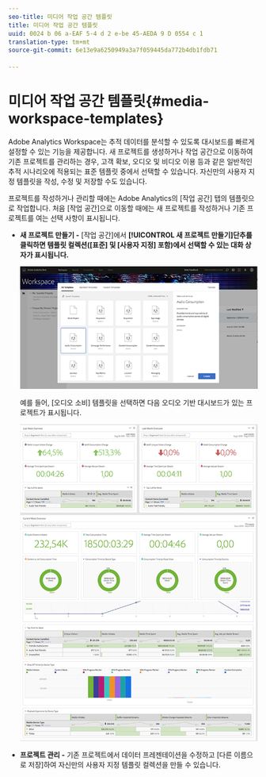 ```yaml
---
seo-title: 미디어 작업 공간 템플릿
title: 미디어 작업 공간 템플릿
uuid: 0024 b 06 a-EAF 5-4 d 2 e-be 45-AEDA 9 D 0554 c 1
translation-type: tm+mt
source-git-commit: 6e13e9a6250949a3a7f059445da772b4db1fdb71

---
```



# 미디어 작업 공간 템플릿{#media-workspace-templates}

Adobe Analytics Workspace는 추적 데이터를 분석할 수 있도록 대시보드를 빠르게 설정할 수 있는 기능을 제공합니다. 새 프로젝트를 생성하거나 작업 공간으로 이동하여 기존 프로젝트를 관리하는 경우, 고객 확보, 오디오 및 비디오 이용 등과 같은 일반적인 추적 시나리오에 적용되는 표준 템플릿 중에서 선택할 수 있습니다. 자신만의 사용자 지정 템플릿을 작성, 수정 및 저장할 수도 있습니다.

프로젝트를 작성하거나 관리할 때에는 Adobe Analytics의 [작업 공간] 탭의 템플릿으로 작업합니다. 처음 [작업 공간]으로 이동할 때에는 새 프로젝트를 작성하거나 기존 프로젝트를 여는 선택 사항이 표시됩니다.

* **새 프로젝트 만들기 -** [작업 공간]에서 **[!UICONTROL 새 프로젝트 만들기]단추를 클릭하면 템플릿 컬렉션([표준] 및 [사용자 지정] 포함)에서 선택할 수 있는 대화 상자가 표시됩니다.**

   ![](assets/all-templates-audio.png)

   예를 들어, [오디오 소비] 템플릿을 선택하면 다음 오디오 기반 대시보드가 있는 프로젝트가 표시됩니다.

   ![](assets/aa-workspace.png)

* **프로젝트 관리 -** 기존 프로젝트에서 데이터 프레젠테이션을 수정하고 [다른 이름으로 저장]하여 자신만의 사용자 지정 템플릿 컬렉션을 만들 수 있습니다.

